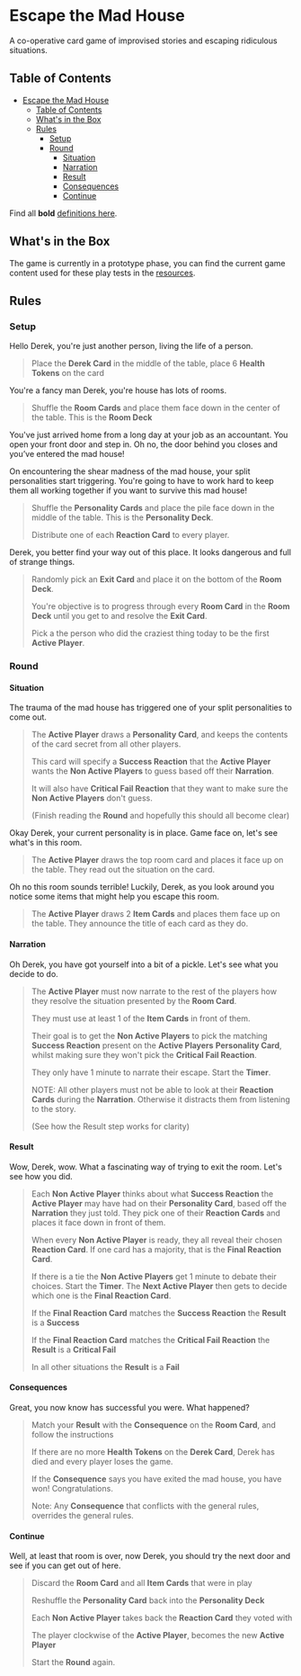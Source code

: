 # Escape the Mad House

A co-operative card game of improvised stories and escaping ridiculous situations.

## Table of Contents

- [Escape the Mad House](#escape-the-mad-house)
  - [Table of Contents](#table-of-contents)
  - [What's in the Box](#whats-in-the-box)
  - [Rules](#rules)
    - [Setup](#setup)
    - [Round](#round)
      - [Situation](#situation)
      - [Narration](#narration)
      - [Result](#result)
      - [Consequences](#consequences)
      - [Continue](#continue)

Find all **bold** [definitions here](DEFINITIONS.md).

## What's in the Box

The game is currently in a prototype phase, you can find the current game content used for these
play tests in the [resources](RESOURCES.md).

## Rules

### Setup

Hello Derek, you're just another person, living the life of a person.

> Place the **Derek Card** in the middle of the table, place 6 **Health Tokens** on the card

You're a fancy man Derek, you're house has lots of rooms.

> Shuffle the **Room Cards** and place them face down in the center of the table. This is the **Room Deck**

You've just arrived home from a long day at your job as an accountant. You open your front door and step in. Oh no, the door behind you closes and you’ve entered the mad house!

On encountering the shear madness of the mad house, your split personalities start triggering. You're going to have to work hard to keep them all working together if you want to survive this mad house!

> Shuffle the **Personality Cards** and place the pile face down in the middle of the table. This is the **Personality Deck**.
>
> Distribute one of each **Reaction Card** to every player.

Derek, you better find your way out of this place. It looks dangerous and full of strange things.

> Randomly pick an **Exit Card** and place it on the bottom of the **Room Deck**.
>
> You're objective is to progress through every **Room Card** in the **Room Deck** until you get to and resolve the **Exit Card**.
>
> Pick a the person who did the craziest thing today to be the first **Active Player**.

### Round

#### Situation

The trauma of the mad house has triggered one of your split personalities to come out.

> The **Active Player** draws a **Personality Card**, and keeps the contents of the card secret from all other players.
>
> This card will specify a **Success Reaction** that the **Active Player** wants the **Non Active Players** to guess based off their **Narration**.
>
> It will also have **Critical Fail Reaction** that they want to make sure the **Non Active Players** don't guess.
>
> (Finish reading the **Round** and hopefully this should all become clear)

Okay Derek, your current personality is in place. Game face on, let's see what's in this room.

> The **Active Player** draws the top room card and places it face up on the table. They read out the situation on the card.

Oh no this room sounds terrible! Luckily, Derek, as you look around you notice some items that might help you escape this room.

> The **Active Player** draws 2 **Item Cards** and places them face up on the table. They announce the title of each card as they do.

#### Narration

Oh Derek, you have got yourself into a bit of a pickle. Let's see what you decide to do.

> The **Active Player** must now narrate to the rest of the players how they resolve the situation presented by the **Room Card**.
>
> They must use at least 1 of the **Item Cards** in front of them.
>
> Their goal is to get the **Non Active Players** to pick the matching **Success Reaction** present on the **Active Players** **Personality Card**, whilst making sure they won't pick the **Critical Fail Reaction**.
>
> They only have 1 minute to narrate their escape. Start the **Timer**.
>
> NOTE: All other players must not be able to look at their **Reaction Cards** during the **Narration**. Otherwise it distracts them from listening to the story.
>
> (See how the Result step works for clarity)

#### Result

Wow, Derek, wow. What a fascinating way of trying to exit the room. Let's see how you did.

> Each **Non Active Player** thinks about what **Success Reaction** the **Active Player** may have had on their **Personality Card**, based off the **Narration** they just told. They pick one of their **Reaction Cards** and places it face down in front of them.
>
> When every **Non Active Player** is ready, they all reveal their chosen **Reaction Card**. If one card has a majority, that is the **Final Reaction Card**.
>
> If there is a tie the **Non Active Players** get 1 minute to debate their choices. Start the **Timer**. The **Next Active Player** then gets to decide which one is the **Final Reaction Card**.
>
> If the **Final Reaction Card** matches the **Success Reaction** the **Result** is a **Success**
>
> If the **Final Reaction Card** matches the **Critical Fail Reaction** the **Result** is a **Critical Fail**
>
> In all other situations the **Result** is a **Fail**

#### Consequences

Great, you now know has successful you were. What happened?

> Match your **Result** with the **Consequence** on the **Room Card**, and follow the instructions
>
> If there are no more **Health Tokens** on the **Derek Card**, Derek has died and every player loses the game.
>
> If the **Consequence** says you have exited the mad house, you have won! Congratulations.
>
> Note: Any **Consequence** that conflicts with the general rules, overrides the general rules.

#### Continue

Well, at least that room is over, now Derek, you should try the next door and see if you can get out of here.

> Discard the **Room Card** and all **Item Cards** that were in play
>
> Reshuffle the **Personality Card** back into the **Personality Deck**
>
> Each **Non Active Player** takes back the **Reaction Card** they voted with
>
> The player clockwise of the **Active Player**, becomes the new **Active Player**
>
> Start the **Round** again.
